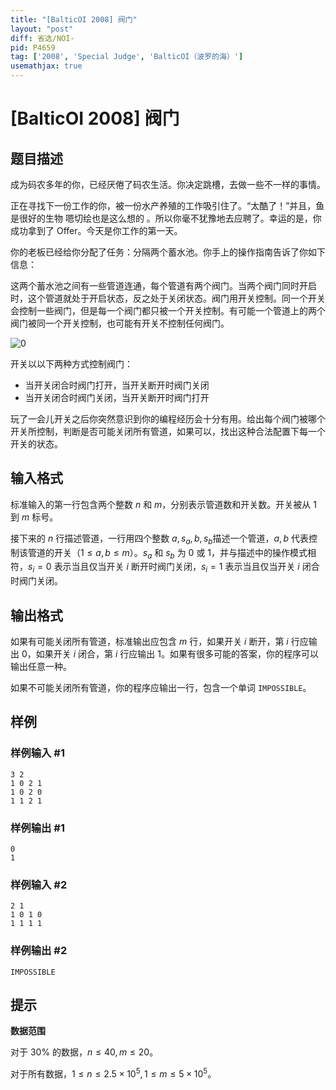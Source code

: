 ```yaml
---
title: "[BalticOI 2008] 阀门"
layout: "post"
diff: 省选/NOI-
pid: P4659
tag: ['2008', 'Special Judge', 'BalticOI（波罗的海）']
usemathjax: true
---
```


# [BalticOI 2008] 阀门
## 题目描述

成为码农多年的你，已经厌倦了码农生活。你决定跳槽，去做一些不一样的事情。

正在寻找下一份工作的你，被一份水产养殖的工作吸引住了。“太酷了！”并且，鱼是很好的生物 嗯切绘也是这么想的 。所以你毫不犹豫地去应聘了。幸运的是，你成功拿到了 Offer。今天是你工作的第一天。

你的老板已经给你分配了任务：分隔两个蓄水池。你手上的操作指南告诉了你如下信息：

这两个蓄水池之间有一些管道连通，每个管道有两个阀门。当两个阀门同时开启时，这个管道就处于开启状态，反之处于关闭状态。阀门用开关控制。同一个开关会控制一些阀门，但是每一个阀门都只被一个开关控制。有可能一个管道上的两个阀门被同一个开关控制，也可能有开关不控制任何阀门。 

![0](https://i.loli.net/2018/02/19/5a8ac86221c4b.png)

开关以以下两种方式控制阀门：

-    当开关闭合时阀门打开，当开关断开时阀门关闭
-    当开关闭合时阀门关闭，当开关断开时阀门打开

玩了一会儿开关之后你突然意识到你的编程经历会十分有用。给出每个阀门被哪个开关所控制，判断是否可能关闭所有管道，如果可以，找出这种合法配置下每一个开关的状态。 
## 输入格式

标准输入的第一行包含两个整数 $n$ 和 $m$，分别表示管道数和开关数。开关被从 $1$ 到 $m$ 标号。

接下来的 $n$ 行描述管道，一行用四个整数 $a,s_a,b,s_b$​​ 描述一个管道，$a,b$ 代表控制该管道的开关（$1\le a,b\le m$）。$s_a$ 和 $s_b$​ 为 $0$ 或 $1$，并与描述中的操作模式相符，$s_i=0$ 表示当且仅当开关 $i$ 断开时阀门关闭，$s_i=1$ 表示当且仅当开关 $i$ 闭合时阀门关闭。 
## 输出格式

如果有可能关闭所有管道，标准输出应包含 $m$ 行，如果开关 $i$ 断开，第 $i$ 行应输出 $0$，如果开关 $i$ 闭合，第 $i$ 行应输出 $1$。如果有很多可能的答案，你的程序可以输出任意一种。

如果不可能关闭所有管道，你的程序应输出一行，包含一个单词 ``IMPOSSIBLE``。 
## 样例

### 样例输入 #1
```
3 2
1 0 2 1
1 0 2 0
1 1 2 1
```
### 样例输出 #1
```
0
1
```
### 样例输入 #2
```
2 1
1 0 1 0
1 1 1 1
```
### 样例输出 #2
```
IMPOSSIBLE
```
## 提示

**数据范围**

对于 $30\%$ 的数据，$n\le 40, m\le 20$。

对于所有数据，$1\le n\le 2.5\times 10^5, 1\le m\le 5\times 10^5$​​。 
